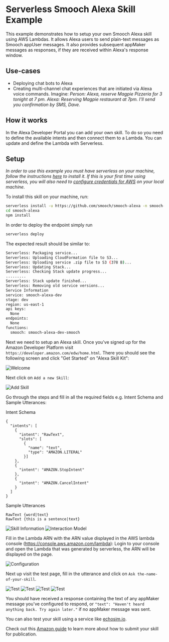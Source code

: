 <!--
title: AWS Serverless Smooch Alexa Skill example in NodeJS
description: This example demonstrates how to setup your own Smooch Alexa skill using AWS Lambdas.
layout: Doc
-->

# Serverless Smooch Alexa Skill Example

This example demonstrates how to setup your own Smooch Alexa skill using AWS Lambdas. It allows Alexa users to send plain-text messages as Smooch appUser messages. It also provides subsequent appMaker messages as responses, if they are received within Alexa's response window. 

## Use-cases

- Deploying chat bots to Alexa
- Creating multi-channel chat experiences that are initiated via Alexa voice commands. Imagine: _Person: Alexa, reserve Magpie Pizzeria for 3 tonight at 7 pm. Alexa: Reserving Magpie restaurant at 7pm. I'll send you confirmation by SMS, Dave._

## How it works

In the Alexa Developer Portal you can add your own skill. To do so you need to define the available intents and then connect them to a Lambda. You can update and define the Lambda with Serverless.

## Setup

_In order to use this example you must have serverless on your machine, follow the instructions [here](https://github.com/serverless/serverless) to install it. If this is your first time using serverless, you will also need to [configure credentials for AWS](https://serverless.com/framework/docs/providers/aws/guide/credentials/) on your local machine._

To install this skill on your machine, run:

```bash
serverless install -u https://github.com/smooch/smooch-alexa -n smooch-alexa
cd smooch-alexa
npm install
```

In order to deploy the endpoint simply run

```bash
serverless deploy
```

The expected result should be similar to:

```bash
Serverless: Packaging service...
Serverless: Uploading CloudFormation file to S3...
Serverless: Uploading service .zip file to S3 (378 B)...
Serverless: Updating Stack...
Serverless: Checking Stack update progress...
.........
Serverless: Stack update finished...
Serverless: Removing old service versions...
Service Information
service: smooch-alexa-dev
stage: dev
region: us-east-1
api keys:
  None
endpoints:
  None
functions:
  smooch: smooch-alexa-dev-smooch

```

Next we need to setup an Alexa skill. Once you've signed up for the Amazon Developer Platform visit `https://developer.amazon.com/edw/home.html`. There you should see the following screen and click "Get Started" on "Alexa Skill Kit":

![Welcome](https://cloud.githubusercontent.com/assets/223045/21183285/8403b37c-c207-11e6-89c0-d36582010af8.png)

Next click on `Add a new Skill`:

![Add Skill](https://cloud.githubusercontent.com/assets/223045/21183286/84051262-c207-11e6-8422-945b6b45e83b.png)

Go through the steps and fill in all the required fields e.g. Intent Schema and Sample Utterances:

Intent Schema
```
{
  "intents": [
    {
      "intent": "RawText",
      "slots": [
        {
          "name": "text",
          "type": "AMAZON.LITERAL"
        }]
    },
    {
      "intent": "AMAZON.StopIntent"
    },
    {
      "intent": "AMAZON.CancelIntent"
    }
  ]
}
```

Sample Utterances
```
RawText {word|text}
RawText {this is a sentence|text}
```

![Skill Information](https://cloud.githubusercontent.com/assets/223045/21183279/83eec480-c207-11e6-841b-d8925f0804a5.png)
![Interaction Model](https://cloud.githubusercontent.com/assets/223045/21183280/83ef3d84-c207-11e6-87a5-bb8dcbb903f8.png)

Fill in the Lambda ARN with the ARN value displayed in the AWS lambda console (https://console.aws.amazon.com/lambda): Login to your console and open the Lambda that was generated by serverless, the ARN will be displayed on the page.

![Configuration](https://cloud.githubusercontent.com/assets/223045/21183281/83f17086-c207-11e6-89b7-2f6d96ac559c.png)

Next up visit the test page, fill in the utterance and click on `Ask the-name-of-your-skill`.

![Test](https://cloud.githubusercontent.com/assets/223045/21183283/83f1f632-c207-11e6-858d-41b1a3154e91.png)
![Test](https://cloud.githubusercontent.com/assets/223045/21183282/83f1f628-c207-11e6-974e-b7c051ffb6eb.png)
![Test](https://cloud.githubusercontent.com/assets/223045/21183284/83f708ac-c207-11e6-8199-9489e8f3e494.png)
![Test](https://cloud.githubusercontent.com/assets/223045/21185805/78c1df06-c212-11e6-9cf9-ce44edc30cdd.gif)

You should have received a response containing the text of any appMaker message you've configured to respond, or `"text": "Haven't heard anything back. Try again later."` if no appMaker message was sent.

You can also test your skill using a service like [echosim.io](https://echosim.io/).

Check out this [Amazon guide](https://developer.amazon.com/public/solutions/alexa/alexa-skills-kit/overviews/steps-to-build-a-custom-skill#your-skill-is-published-now-what) to learn more about how to submit your skill for publication.
